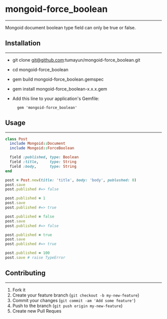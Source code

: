 # mongoid-force_boolean
--------------

Mongoid document boolean type field can only be true or false.


## Installation
--------------
- git clone git@github.com:tumayun/mongoid-force_boolean.git
- cd mongoid-force_boolean
- gem build  mongoid-force_boolean.gemspec
- gem install mongoid-force_boolean-x.x.x.gem
- Add this line to your application's Gemfile:

        gem 'mongoid-force_boolean'


## Usage
-------------

```ruby
class Post
  include Mongoid::Document
  include Mongoid::ForceBoolean

  field :published, type: Boolean
  field :title,     type: String
  field :body,      type: String
end

post = Post.new(title: 'title', body: 'body', publushed: 0)
post.save
post.published #=> false

post.published = 1
post.save
post.published #=> true

post.published = false
post.save
post.published #=> false

post.published = true
post.save
post.published #=> true

post.published = 100
post.save # raise TypeError
```

## Contributing
-------------

1. Fork it
2. Create your feature branch (`git checkout -b my-new-feature`)
3. Commit your changes (`git commit -am 'Add some feature'`)
4. Push to the branch (`git push origin my-new-feature`)
5. Create new Pull Reques
